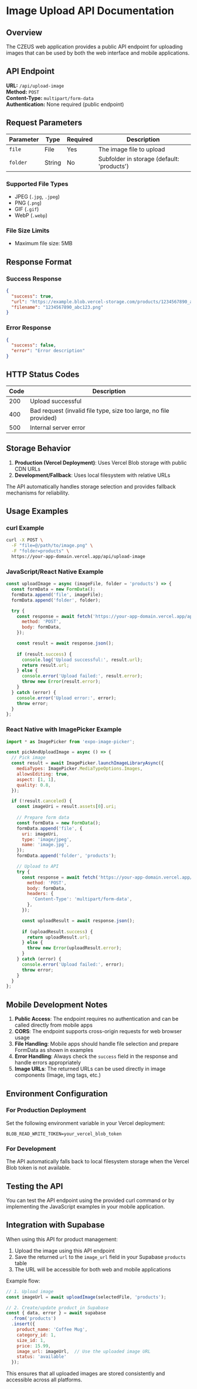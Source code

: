 # Image Upload API Documentation

## Overview
The CZEUS web application provides a public API endpoint for uploading images that can be used by both the web interface and mobile applications.

## API Endpoint

**URL:** `/api/upload-image`  
**Method:** `POST`  
**Content-Type:** `multipart/form-data`  
**Authentication:** None required (public endpoint)

## Request Parameters

| Parameter | Type | Required | Description |
|-----------|------|----------|-------------|
| `file` | File | Yes | The image file to upload |
| `folder` | String | No | Subfolder in storage (default: 'products') |

### Supported File Types
- JPEG (`.jpg`, `.jpeg`)
- PNG (`.png`)
- GIF (`.gif`)
- WebP (`.webp`)

### File Size Limits
- Maximum file size: 5MB

## Response Format

### Success Response
```json
{
  "success": true,
  "url": "https://example.blob.vercel-storage.com/products/1234567890_abc123.png",
  "filename": "1234567890_abc123.png"
}
```

### Error Response
```json
{
  "success": false,
  "error": "Error description"
}
```

## HTTP Status Codes

| Code | Description |
|------|-------------|
| 200 | Upload successful |
| 400 | Bad request (invalid file type, size too large, no file provided) |
| 500 | Internal server error |

## Storage Behavior

1. **Production (Vercel Deployment)**: Uses Vercel Blob storage with public CDN URLs
2. **Development/Fallback**: Uses local filesystem with relative URLs

The API automatically handles storage selection and provides fallback mechanisms for reliability.

## Usage Examples

### curl Example
```bash
curl -X POST \
  -F "file=@/path/to/image.png" \
  -F "folder=products" \
  https://your-app-domain.vercel.app/api/upload-image
```

### JavaScript/React Native Example
```javascript
const uploadImage = async (imageFile, folder = 'products') => {
  const formData = new FormData();
  formData.append('file', imageFile);
  formData.append('folder', folder);

  try {
    const response = await fetch('https://your-app-domain.vercel.app/api/upload-image', {
      method: 'POST',
      body: formData,
    });

    const result = await response.json();
    
    if (result.success) {
      console.log('Upload successful:', result.url);
      return result.url;
    } else {
      console.error('Upload failed:', result.error);
      throw new Error(result.error);
    }
  } catch (error) {
    console.error('Upload error:', error);
    throw error;
  }
};
```

### React Native with ImagePicker Example
```javascript
import * as ImagePicker from 'expo-image-picker';

const pickAndUploadImage = async () => {
  // Pick image
  const result = await ImagePicker.launchImageLibraryAsync({
    mediaTypes: ImagePicker.MediaTypeOptions.Images,
    allowsEditing: true,
    aspect: [1, 1],
    quality: 0.8,
  });

  if (!result.canceled) {
    const imageUri = result.assets[0].uri;
    
    // Prepare form data
    const formData = new FormData();
    formData.append('file', {
      uri: imageUri,
      type: 'image/jpeg',
      name: 'image.jpg',
    });
    formData.append('folder', 'products');

    // Upload to API
    try {
      const response = await fetch('https://your-app-domain.vercel.app/api/upload-image', {
        method: 'POST',
        body: formData,
        headers: {
          'Content-Type': 'multipart/form-data',
        },
      });

      const uploadResult = await response.json();
      
      if (uploadResult.success) {
        return uploadResult.url;
      } else {
        throw new Error(uploadResult.error);
      }
    } catch (error) {
      console.error('Upload failed:', error);
      throw error;
    }
  }
};
```

## Mobile Development Notes

1. **Public Access**: The endpoint requires no authentication and can be called directly from mobile apps
2. **CORS**: The endpoint supports cross-origin requests for web browser usage
3. **File Handling**: Mobile apps should handle file selection and prepare FormData as shown in examples
4. **Error Handling**: Always check the `success` field in the response and handle errors appropriately
5. **Image URLs**: The returned URLs can be used directly in image components (Image, img tags, etc.)

## Environment Configuration

### For Production Deployment
Set the following environment variable in your Vercel deployment:
```
BLOB_READ_WRITE_TOKEN=your_vercel_blob_token
```

### For Development
The API automatically falls back to local filesystem storage when the Vercel Blob token is not available.

## Testing the API

You can test the API endpoint using the provided curl command or by implementing the JavaScript examples in your mobile application.

## Integration with Supabase

When using this API for product management:

1. Upload the image using this API endpoint
2. Save the returned `url` to the `image_url` field in your Supabase `products` table
3. The URL will be accessible for both web and mobile applications

Example flow:
```javascript
// 1. Upload image
const imageUrl = await uploadImage(selectedFile, 'products');

// 2. Create/update product in Supabase
const { data, error } = await supabase
  .from('products')
  .insert({
    product_name: 'Coffee Mug',
    category_id: 1,
    size_id: 1,
    price: 15.99,
    image_url: imageUrl,  // Use the uploaded image URL
    status: 'available'
  });
```

This ensures that all uploaded images are stored consistently and accessible across all platforms.